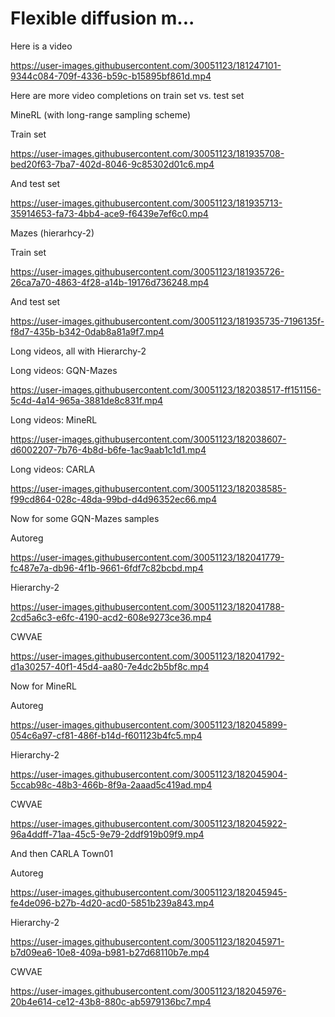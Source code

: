 # Flexible diffusion m...

Here is a video


https://user-images.githubusercontent.com/30051123/181247101-9344c084-709f-4336-b59c-b15895bf861d.mp4

Here are more video completions on train set vs. test set


MineRL (with long-range sampling scheme)

Train set





https://user-images.githubusercontent.com/30051123/181935708-bed20f63-7ba7-402d-8046-9c85302d01c6.mp4


And test set




https://user-images.githubusercontent.com/30051123/181935713-35914653-fa73-4bb4-ace9-f6439e7ef6c0.mp4




Mazes (hierarhcy-2)


Train set


https://user-images.githubusercontent.com/30051123/181935726-26ca7a70-4863-4f28-a14b-19176d736248.mp4


And test set 




https://user-images.githubusercontent.com/30051123/181935735-7196135f-f8d7-435b-b342-0dab8a81a9f7.mp4


Long videos, all with Hierarchy-2

Long videos: GQN-Mazes

https://user-images.githubusercontent.com/30051123/182038517-ff151156-5c4d-4a14-965a-3881de8c831f.mp4


Long videos: MineRL



https://user-images.githubusercontent.com/30051123/182038607-d6002207-7b76-4b8d-b6fe-1ac9aab1c1d1.mp4




Long videos: CARLA


https://user-images.githubusercontent.com/30051123/182038585-f99cd864-028c-48da-99bd-d4d96352ec66.mp4




Now for some GQN-Mazes samples


Autoreg

https://user-images.githubusercontent.com/30051123/182041779-fc487e7a-db96-4f1b-9661-6fdf7c82bcbd.mp4


Hierarchy-2

https://user-images.githubusercontent.com/30051123/182041788-2cd5a6c3-e6fc-4190-acd2-608e9273ce36.mp4


CWVAE

https://user-images.githubusercontent.com/30051123/182041792-d1a30257-40f1-45d4-aa80-7e4dc2b5bf8c.mp4




Now for MineRL

Autoreg


https://user-images.githubusercontent.com/30051123/182045899-054c6a97-cf81-486f-b14d-f601123b4fc5.mp4

Hierarchy-2


https://user-images.githubusercontent.com/30051123/182045904-5ccab98c-48b3-466b-8f9a-2aaad5c419ad.mp4

CWVAE





https://user-images.githubusercontent.com/30051123/182045922-96a4ddff-71aa-45c5-9e79-2ddf919b09f9.mp4




And then CARLA Town01

Autoreg


https://user-images.githubusercontent.com/30051123/182045945-fe4de096-b27b-4d20-acd0-5851b239a843.mp4



Hierarchy-2

https://user-images.githubusercontent.com/30051123/182045971-b7d09ea6-10e8-409a-b981-b27d68110b7e.mp4


CWVAE

https://user-images.githubusercontent.com/30051123/182045976-20b4e614-ce12-43b8-880c-ab5979136bc7.mp4



